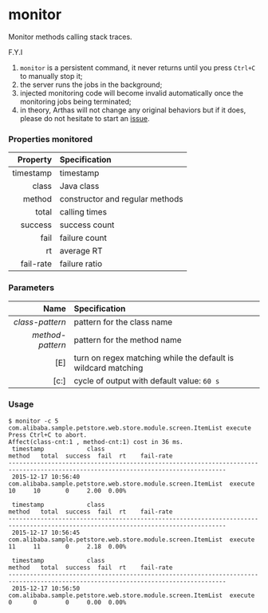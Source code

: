 monitor
=======

Monitor methods calling stack traces.

F.Y.I

1. `monitor` is a persistent command, it never returns until you press `Ctrl+C` to manually stop it;
2. the server runs the jobs in the background;
3. injected monitoring code will become invalid automatically once the monitoring jobs being terminated;
4. in theory, Arthas will not change any original behaviors but if it does, please do not hesitate to start an [issue](https://github.com/alibaba/arthas/issues).

### Properties monitored

|Property|Specification|
|---:|:---|
|timestamp|timestamp|
|class|Java class|
|method|constructor and regular methods|
|total|calling times|
|success|success count|
|fail|failure count|
|rt|average RT|
|fail-rate|failure ratio|

### Parameters

|Name|Specification|
|---:|:---|
|*class-pattern*|pattern for the class name|
|*method-pattern*|pattern for the method name|
|[E]|turn on regex matching while the default is wildcard matching|
|[c:]|cycle of output with default value: `60 s`|

### Usage

```shell
$ monitor -c 5 com.alibaba.sample.petstore.web.store.module.screen.ItemList execute
Press Ctrl+C to abort.
Affect(class-cnt:1 , method-cnt:1) cost in 36 ms.
 timestamp            class                                                         method   total  success  fail  rt    fail-rate
-----------------------------------------------------------------------------------------------------------------------------------
 2015-12-17 10:56:40  com.alibaba.sample.petstore.web.store.module.screen.ItemList  execute  10     10       0     2.00  0.00%

 timestamp            class                                                         method   total  success  fail  rt    fail-rate
-----------------------------------------------------------------------------------------------------------------------------------
 2015-12-17 10:56:45  com.alibaba.sample.petstore.web.store.module.screen.ItemList  execute  11     11       0     2.18  0.00%

 timestamp            class                                                         method   total  success  fail  rt    fail-rate
-----------------------------------------------------------------------------------------------------------------------------------
 2015-12-17 10:56:50  com.alibaba.sample.petstore.web.store.module.screen.ItemList  execute  0      0        0     0.00  0.00%
```

